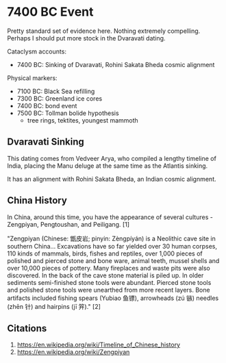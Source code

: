 # 7400 BC Event

Pretty standard set of evidence here. Nothing extremely compelling. Perhaps I should put more stock in the Dvaravati dating.

Cataclysm accounts:
- 7400 BC: Sinking of Dvaravati, Rohini Sakata Bheda cosmic alignment

Physical markers:
- 7100 BC: Black Sea refilling
- 7300 BC: Greenland ice cores
- 7400 BC: bond event
- 7500 BC: Tollman bolide hypothesis
	- tree rings, tektites, youngest mammoth

## Dvaravati Sinking

This dating comes from Vedveer Arya, who compiled a lengthy timeline of India, placing the Manu deluge at the same time as the Atlantis sinking.

It has an alignment with Rohini Sakata Bheda, an Indian cosmic alignment.

## China History

In China, around this time, you have the appearance of several cultures - Zengpiyan, Pengtoushan, and Peiligang. [1]

"Zengpiyan (Chinese: 甑皮岩; pinyin: Zèngpíyán) is a Neolithic cave site in southern China... Excavations have so far yielded over 30 human corpses, 110 kinds of mammals, birds, fishes and reptiles, over 1,000 pieces of polished and pierced stone and bone ware, animal teeth, mussel shells and over 10,000 pieces of pottery. Many fireplaces and waste pits were also discovered. In the back of the cave stone material is piled up. In older sediments semi-finished stone tools were abundant. Pierced stone tools and polished stone tools were unearthed from more recent layers. Bone artifacts included fishing spears (Yubiao 鱼镖), arrowheads (zú 镞) needles (zhēn 针) and hairpins (jī 笄)." [2]

## Citations

1. https://en.wikipedia.org/wiki/Timeline_of_Chinese_history
2. https://en.wikipedia.org/wiki/Zengpiyan
